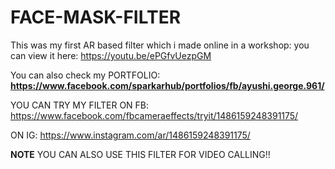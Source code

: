 # FACE-MASK-FILTER
This was my first AR based filter which i made online in a workshop: 
you can view it here:
https://youtu.be/ePGfvUezpGM


You can also check my PORTFOLIO: 
**https://www.facebook.com/sparkarhub/portfolios/fb/ayushi.george.961/**


YOU CAN TRY MY FILTER ON FB:
https://www.facebook.com/fbcameraeffects/tryit/1486159248391175/

ON IG: 
https://www.instagram.com/ar/1486159248391175/

**NOTE**
YOU CAN ALSO USE THIS FILTER FOR VIDEO CALLING!!
